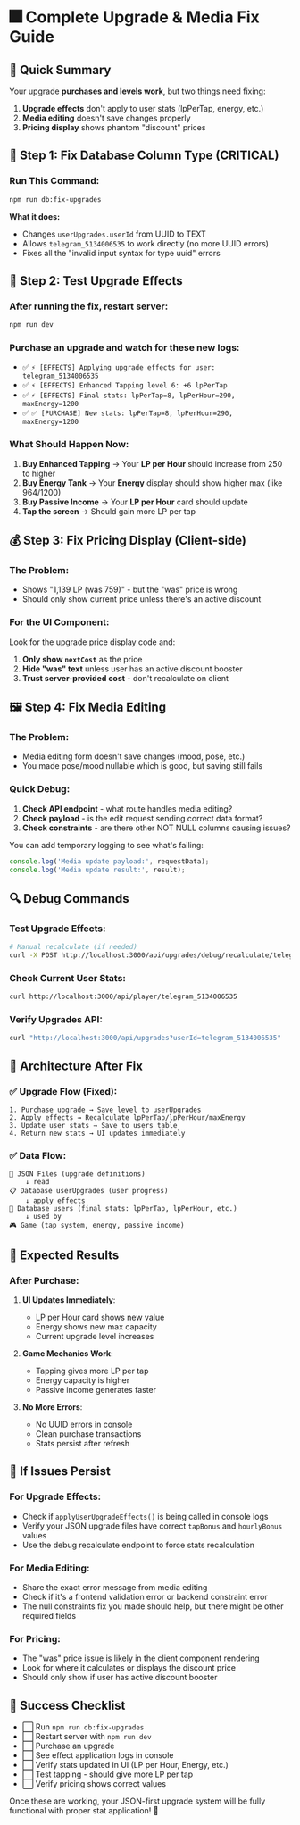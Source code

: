 # 🎆 Complete Upgrade & Media Fix Guide

## 🎯 Quick Summary
Your upgrade **purchases and levels work**, but two things need fixing:
1. **Upgrade effects** don't apply to user stats (lpPerTap, energy, etc.)
2. **Media editing** doesn't save changes properly
3. **Pricing display** shows phantom "discount" prices

## 🔴 Step 1: Fix Database Column Type (CRITICAL)

### Run This Command:
```bash
npm run db:fix-upgrades
```

**What it does:**
- Changes `userUpgrades.userId` from UUID to TEXT
- Allows `telegram_5134006535` to work directly (no more UUID errors)
- Fixes all the "invalid input syntax for type uuid" errors

## 🚀 Step 2: Test Upgrade Effects

### After running the fix, restart server:
```bash
npm run dev
```

### Purchase an upgrade and watch for these new logs:
- ✅ `⚡ [EFFECTS] Applying upgrade effects for user: telegram_5134006535`
- ✅ `⚡ [EFFECTS] Enhanced Tapping level 6: +6 lpPerTap`
- ✅ `⚡ [EFFECTS] Final stats: lpPerTap=8, lpPerHour=290, maxEnergy=1200`
- ✅ `✅ [PURCHASE] New stats: lpPerTap=8, lpPerHour=290, maxEnergy=1200`

### What Should Happen Now:
1. **Buy Enhanced Tapping** → Your **LP per Hour** should increase from 250 to higher
2. **Buy Energy Tank** → Your **Energy** display should show higher max (like 964/1200)
3. **Buy Passive Income** → Your **LP per Hour** card should update
4. **Tap the screen** → Should gain more LP per tap

## 💰 Step 3: Fix Pricing Display (Client-side)

### The Problem:
- Shows "1,139 LP (was 759)" - but the "was" price is wrong
- Should only show current price unless there's an active discount

### For the UI Component:
Look for the upgrade price display code and:
1. **Only show `nextCost`** as the price
2. **Hide "was" text** unless user has an active discount booster
3. **Trust server-provided cost** - don't recalculate on client

## 🖼️ Step 4: Fix Media Editing

### The Problem:
- Media editing form doesn't save changes (mood, pose, etc.)
- You made pose/mood nullable which is good, but saving still fails

### Quick Debug:
1. **Check API endpoint** - what route handles media editing?
2. **Check payload** - is the edit request sending correct data format?
3. **Check constraints** - are there other NOT NULL columns causing issues?

You can add temporary logging to see what's failing:
```typescript
console.log('Media update payload:', requestData);
console.log('Media update result:', result);
```

## 🔍 Debug Commands

### Test Upgrade Effects:
```bash
# Manual recalculate (if needed)
curl -X POST http://localhost:3000/api/upgrades/debug/recalculate/telegram_5134006535
```

### Check Current User Stats:
```bash
curl http://localhost:3000/api/player/telegram_5134006535
```

### Verify Upgrades API:
```bash
curl "http://localhost:3000/api/upgrades?userId=telegram_5134006535"
```

## 🔧 Architecture After Fix

### ✅ **Upgrade Flow (Fixed)**:
```
1. Purchase upgrade → Save level to userUpgrades
2. Apply effects → Recalculate lpPerTap/lpPerHour/maxEnergy
3. Update user stats → Save to users table
4. Return new stats → UI updates immediately
```

### ✅ **Data Flow**:
```
📂 JSON Files (upgrade definitions)
    ↓ read 
📋 Database userUpgrades (user progress) 
    ↓ apply effects
👤 Database users (final stats: lpPerTap, lpPerHour, etc.)
    ↓ used by
🎮 Game (tap system, energy, passive income)
```

## 🔎 Expected Results

### After Purchase:
1. **UI Updates Immediately**:
   - LP per Hour card shows new value
   - Energy shows new max capacity
   - Current upgrade level increases

2. **Game Mechanics Work**:
   - Tapping gives more LP per tap
   - Energy capacity is higher
   - Passive income generates faster

3. **No More Errors**:
   - No UUID errors in console
   - Clean purchase transactions
   - Stats persist after refresh

## 🐞 If Issues Persist

### For Upgrade Effects:
- Check if `applyUserUpgradeEffects()` is being called in console logs
- Verify your JSON upgrade files have correct `tapBonus` and `hourlyBonus` values
- Use the debug recalculate endpoint to force stats recalculation

### For Media Editing:
- Share the exact error message from media editing
- Check if it's a frontend validation error or backend constraint error
- The null constraints fix you made should help, but there might be other required fields

### For Pricing:
- The "was" price issue is likely in the client component rendering
- Look for where it calculates or displays the discount price
- Should only show if user has active discount booster

## 🎉 Success Checklist

- ⬜ Run `npm run db:fix-upgrades` 
- ⬜ Restart server with `npm run dev`
- ⬜ Purchase an upgrade
- ⬜ See effect application logs in console
- ⬜ Verify stats updated in UI (LP per Hour, Energy, etc.)
- ⬜ Test tapping - should give more LP per tap
- ⬜ Verify pricing shows correct values

Once these are working, your JSON-first upgrade system will be fully functional with proper stat application! 🚀